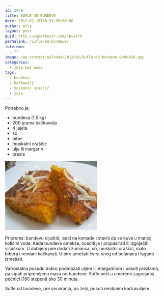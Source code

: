 ```yaml
---
id: 2479
title: SUFLE OD BUNDEVE
date: 2012-02-16T20:53:36+00:00
author: mila
layout: post
guid: http://superkuvar.com/?p=2479
permalink: /sufle-od-bundeve/
totvreme:
  - ""
image: /wp-content/uploads/2012/02/Sufle-od-bundeve-940x198.jpg
categories:
  - jela bez mesa
tags:
  - bundeva
  - kačkavalj
  - muskatni oraščić
  - jaja
---
```

Potrebno je:

  * bundeva (1,5 kg)
  * 200 grama kačkavalja
  * 4 jajeta
  * so
  * biber
  * muskatni oraščić
  * ulje ili margarin
  * prezle

<img class="alignnone size-medium wp-image-2491" title="Sufle od bundeve" src="/wp-content/uploads/2012/02/Sufle-od-bundeve-300x225.jpg" alt="" width="300" height="225" /> 

Priprema: bundevu oljuštiti, iseći na komade i staviti da se kuva u manjoj količini vode. Kada bundeva omekša, ocediti je i propasirati ili izgnječiti viljuškom. U dobijeni pire dodati žumanca, so, muskatni oraščić, malo bibera i rendani kačkavalj. U pire umešati čvrst sneg od belanaca i lagano izmešati.

Vatrostalnu posudu dobro podmazati uljem ili margarinom i posuti prezlama, pa sipati pripremljenu masu od bundeve. Sufle peći u umereno zagrejanoj pećnici (180 stepeni) oko 30 minuta.

Sufle od bundeve, pre serviranja, po želji, posuti rendanim kačkavaljem.
